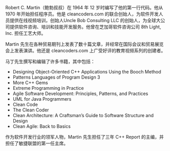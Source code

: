 Robert C. Martin（鲍勃叔叔）在 1964 年 12 岁时编写了他的第一行代码。他从 1970 年开始担任程序员。他是 cleancoders.com 的联合创始人，为软件开发人员提供在线视频培训，创始人Uncle Bob Consulting LLC 的创始人，为全球大公司提供软件咨询、培训和技能开发服务。他曾在芝加哥软件咨询公司 8th Light, Inc. 担任工艺大师。

Martin 先生在各种贸易期刊上发表了数十篇文章，并经常在国际会议和贸易展览会上发表演讲。他还是 cleancoders.com 上广受好评的教育视频系列的创建者。

马丁先生撰写和编辑了许多书籍，其中包括：

- Designing Object-Oriented C++ Applications Using the Booch Method
- Patterns Languages of Program Design 3
- More C++ Gems
- Extreme Programming in Practice
- Agile Software Development: Principles, Patterns, and Practices
- UML for Java Programmers
- Clean Code
- The Clean Coder
- Clean Architecture: A Craftsman’s Guide to Software Structure and Design
- Clean Agile: Back to Basics

作为软件开发行业的领军人物，Martin 先生担任了三年 C++ Report 的主编，并担任了敏捷联盟的第一任主席。